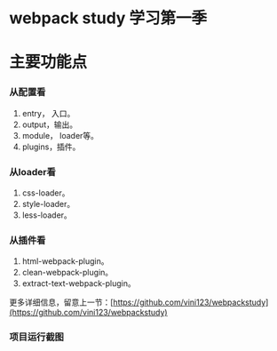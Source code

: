 # webpack study 学习第一季

# 主要功能点

### 从配置看

1. entry， 入口。
2. output，输出。
3. module， loader等。
4. plugins，插件。

### 从loader看

1. css-loader。
2. style-loader。
3. less-loader。

### 从插件看

1. html-webpack-plugin。
2. clean-webpack-plugin。
3. extract-text-webpack-plugin。

更多详细信息，留意上一节：[https://github.com/vini123/webpackstudy](https://github.com/vini123/webpackstudy)

### 项目运行截图


